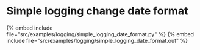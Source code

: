 # Simple logging change date format

{% embed include file="src/examples/logging/simple_logging_date_format.py" %}
{% embed include file="src/examples/logging/simple_logging_date_format.out" %}


